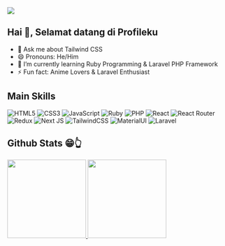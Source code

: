 <img align="center" src="https://user-images.githubusercontent.com/69864986/172466707-5c28920f-6679-47bd-81cc-87a3a66ba2f4.gif">


## Hai 👋, Selamat datang di Profileku

- 💬 Ask me about Tailwind CSS
- 😄 Pronouns: He/Him
- 🌱 I’m currently learning Ruby Programming & Laravel PHP Framework
- ⚡ Fun fact: Anime Lovers & Laravel Enthusiast

## Main Skills

![HTML5](https://img.shields.io/badge/html5-%23E34F26.svg?style=for-the-badge&logo=html5&logoColor=white) ![CSS3](https://img.shields.io/badge/css3-%231572B6.svg?style=for-the-badge&logo=css3&logoColor=white) ![JavaScript](https://img.shields.io/badge/javascript-%23323330.svg?style=for-the-badge&logo=javascript&logoColor=%23F7DF1E) ![Ruby](https://img.shields.io/badge/Ruby-CC342D?style=for-the-badge&logo=ruby&logoColor=white) ![PHP](https://img.shields.io/badge/PHP-777BB4?style=for-the-badge&logo=php&logoColor=white) ![React](https://img.shields.io/badge/React-20232A?style=for-the-badge&logo=react&logoColor=61DAFB) ![React Router](https://img.shields.io/badge/React_Router-CA4245?style=for-the-badge&logo=react-router&logoColor=white) ![Redux](https://img.shields.io/badge/Redux-593D88?style=for-the-badge&logo=redux&logoColor=white) ![Next JS](https://img.shields.io/badge/next.js-000000?style=for-the-badge&logo=nextdotjs&logoColor=white) ![TailwindCSS](https://img.shields.io/badge/tailwindcss-%2338B2AC.svg?style=for-the-badge&logo=tailwind-css&logoColor=white) ![MaterialUI](https://img.shields.io/badge/Material%20UI-007FFF?style=for-the-badge&logo=mui&logoColor=white) ![Laravel](https://img.shields.io/badge/Laravel-FF2D20?style=for-the-badge&logo=laravel&logoColor=white)

## Github Stats 😁👆

<a href="https://github.com/kochan4php">
  <img height="180em" src="https://github-readme-stats.vercel.app/api/top-langs/?username=kochan4php&theme=radical&layout=compact" />
  <img height="180em" src="https://github-readme-stats.vercel.app/api?username=kochan4php&theme=radical" />
</a>
